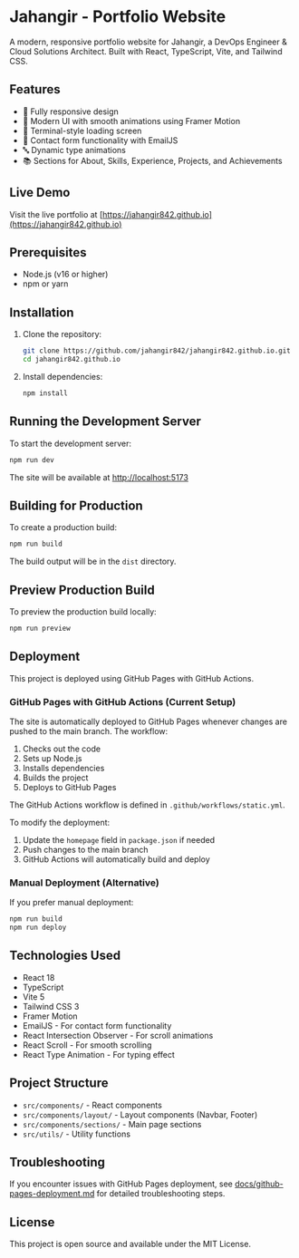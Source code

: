 # Jahangir - Portfolio Website

A modern, responsive portfolio website for Jahangir, a DevOps Engineer & Cloud Solutions Architect. Built with React, TypeScript, Vite, and Tailwind CSS.

## Features

- 📱 Fully responsive design
- 🎨 Modern UI with smooth animations using Framer Motion
- 🌙 Terminal-style loading screen
- 📧 Contact form functionality with EmailJS
- 🔤 Dynamic type animations
- 📚 Sections for About, Skills, Experience, Projects, and Achievements

## Live Demo

Visit the live portfolio at [https://jahangir842.github.io](https://jahangir842.github.io)

## Prerequisites

- Node.js (v16 or higher)
- npm or yarn

## Installation

1. Clone the repository:
   ```bash
   git clone https://github.com/jahangir842/jahangir842.github.io.git
   cd jahangir842.github.io
   ```

2. Install dependencies:
   ```bash
   npm install
   ```

## Running the Development Server

To start the development server:

```bash
npm run dev
```

The site will be available at [http://localhost:5173](http://localhost:5173)

## Building for Production

To create a production build:

```bash
npm run build
```

The build output will be in the `dist` directory.

## Preview Production Build

To preview the production build locally:

```bash
npm run preview
```

## Deployment

This project is deployed using GitHub Pages with GitHub Actions.

### GitHub Pages with GitHub Actions (Current Setup)

The site is automatically deployed to GitHub Pages whenever changes are pushed to the main branch. The workflow:

1. Checks out the code
2. Sets up Node.js
3. Installs dependencies
4. Builds the project
5. Deploys to GitHub Pages

The GitHub Actions workflow is defined in `.github/workflows/static.yml`.

To modify the deployment:
1. Update the `homepage` field in `package.json` if needed
2. Push changes to the main branch
3. GitHub Actions will automatically build and deploy

### Manual Deployment (Alternative)

If you prefer manual deployment:

```bash
npm run build
npm run deploy
```

## Technologies Used

- React 18
- TypeScript
- Vite 5
- Tailwind CSS 3
- Framer Motion
- EmailJS - For contact form functionality
- React Intersection Observer - For scroll animations
- React Scroll - For smooth scrolling
- React Type Animation - For typing effect

## Project Structure

- `src/components/` - React components
- `src/components/layout/` - Layout components (Navbar, Footer)
- `src/components/sections/` - Main page sections
- `src/utils/` - Utility functions

## Troubleshooting

If you encounter issues with GitHub Pages deployment, see [docs/github-pages-deployment.md](docs/github-pages-deployment.md) for detailed troubleshooting steps.

## License

This project is open source and available under the MIT License. 
